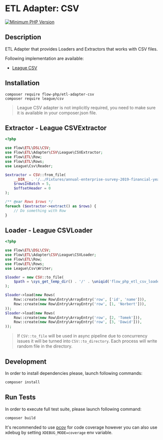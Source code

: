 # ETL Adapter: CSV

[![Minimum PHP Version](https://img.shields.io/badge/php-~8.1-8892BF.svg)](https://php.net/)

## Description

ETL Adapter that provides Loaders and Extractors that works with CSV files.

Following implementation are available: 
- [League CSV](https://csv.thephpleague.com/) 

## Installation 

``` 
composer require flow-php/etl-adapter-csv
composer require league/csv
```

> League CSV adapter is not implicitly required, you need to make sure it is available in your composer.json file.

## Extractor - League CSVExtractor

```php
<?php

use Flow\ETL\DSL\CSV;
use Flow\ETL\Adapter\CSV\League\CSVExtractor;
use Flow\ETL\Row;
use Flow\ETL\Rows;
use League\Csv\Reader;

$extractor = CSV::from_file(
    __DIR__ . '/../Fixtures/annual-enterprise-survey-2019-financial-year-provisional-csv.csv',
    $rowsInBatch = 5,
    $offsetHeader = 0
);

/** @var Rows $rows */
foreach ($extractor->extract() as $rows) {
    // Do something with Row 
}
```

## Loader - League CSVLoader

```php 
<?php

use Flow\ETL\DSL\CSV;
use Flow\ETL\Adapter\CSV\League\CSVLoader;
use Flow\ETL\Row;
use Flow\ETL\Rows;
use League\Csv\Writer;

$loader = new CSV::to_file(
    $path = \sys_get_temp_dir() . '/' . \uniqid('flow_php_etl_csv_loader', true) . '.csv'
);

$loader->load(new Rows(
    Row::create(new Row\Entry\ArrayEntry('row', ['id', 'name'])),
    Row::create(new Row\Entry\ArrayEntry('row', [1, 'Norbert'])),
));
$loader->load(new Rows(
    Row::create(new Row\Entry\ArrayEntry('row', [2, 'Tomek'])),
    Row::create(new Row\Entry\ArrayEntry('row', [3, 'Dawid'])),
));
```

> If `CSV::to_file` will be used in async pipeline due to concurrency issues it will be turned into
> `CSV::to_directory`. Each process will write random file in the directory.

## Development

In order to install dependencies please, launch following commands:

```bash
composer install
```

## Run Tests

In order to execute full test suite, please launch following command:

```bash
composer build
```

It's recommended to use [pcov](https://pecl.php.net/package/pcov) for code coverage however you can also use
xdebug by setting `XDEBUG_MODE=coverage` env variable.
